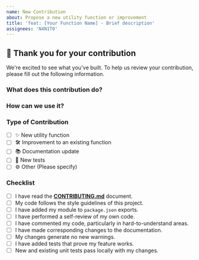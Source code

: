 ```yaml
---
name: New Contribution
about: Propose a new utility function or improvement
title: 'feat: [Your Function Name] - Brief description'
assignees: 'N4N1T0'
---
```


## 🚀 Thank you for your contribution

We're excited to see what you've built. To help us review your contribution, please fill out the following information.

### What does this contribution do?

<!-- A clear and concise description of the new utility function or improvement. -->
<!-- What problem does it solve? What value does it add? -->

### How can we use it?

<!-- Provide a clear example of how to use your function. -->
<!--
Example:
```typescript
import { yourNewFunction } from 'comercify/your-username';

const result = yourNewFunction(someInput);
console.log(result); // expected output
```
-->

### Type of Contribution

- [ ] ✨ New utility function
- [ ] 🛠️ Improvement to an existing function
- [ ] 📚 Documentation update
- [ ] 🧪 New tests
- [ ] ⚙️ Other (Please specify)

### Checklist

- [ ] I have read the **[CONTRIBUTING.md](CONTRIBUTING.md)** document.
- [ ] My code follows the style guidelines of this project.
- [ ] I have added my module to `package.json` exports.
- [ ] I have performed a self-review of my own code.
- [ ] I have commented my code, particularly in hard-to-understand areas.
- [ ] I have made corresponding changes to the documentation.
- [ ] My changes generate no new warnings.
- [ ] I have added tests that prove my feature works.
- [ ] New and existing unit tests pass locally with my changes.

